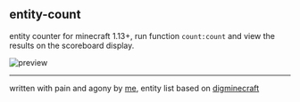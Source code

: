 ## entity-count

entity counter for minecraft 1.13+, run function `count:count` and view the results on the scoreboard display.

![preview](https://user-images.githubusercontent.com/46572320/150615633-dbc6fd8c-2a95-4bad-a9eb-f4e74352e1bc.png)

---

written with pain and agony by [me](https://plexion.dev/me), entity list based on [digminecraft](https://www.digminecraft.com/lists/entity_list_pc.php)
